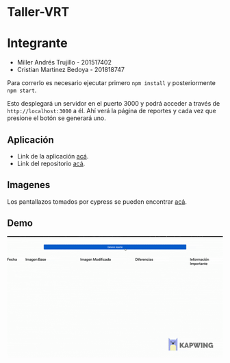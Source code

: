 # Taller-VRT

# Integrante

- Miller Andrés Trujillo - 201517402
- Cristian Martinez Bedoya - 201818747

Para correrlo es necesario ejecutar primero `npm install` y posteriormente `npm start`.

Esto desplegará un servidor en el puerto 3000 y podrá acceder a través de `http://localhost:3000` a él. Ahí verá la página de reportes y cada vez que presione el botón se generará uno.

## Aplicación

- Link de la aplicación [acá](https://cmartinezbjmu.github.io/miso-4208-vrt/palette.html).
- Link del repositorio [acá](https://cmartinezbjmu.github.io/miso-4208-vrt/palette.html).

## Imagenes

Los pantallazos tomados por cypress se pueden encontrar [acá](https://github.com/matrujillo10/taller-vrt/tree/master/public/images).

## Demo

![](t7.gif)
